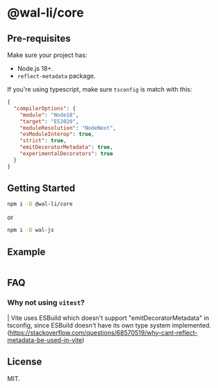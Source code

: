 # @wal-li/core

## Pre-requisites

Make sure your project has:

- Node.js 18+.
- `reflect-metadata` package.

If you're using typescript, make sure `tsconfig` is match with this:

```json
{
  "compilerOptions": {
    "module": "Node18",
    "target": "ES2020",
    "moduleResolution": "NodeNext",
    "esModuleInterop": true,
    "strict": true,
    "emitDecoratorMetadata": true,
    "experimentalDecorators": true
  }
}
```

## Getting Started

```bash
npm i -D @wal-li/core
```

or

```bash
npm i -D wal-js
```

## Example

```ts

```

## FAQ

### Why not using `vitest`?

| Vite uses ESBuild which doesn't support "emitDecoratorMetadata" in tsconfig, since ESBuild doesn't have its own type system implemented. (https://stackoverflow.com/questions/68570519/why-cant-reflect-metadata-be-used-in-vite)

## License

MIT.
